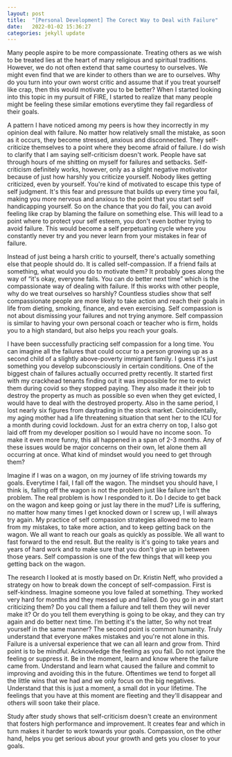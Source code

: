 ```yaml
---
layout: post
title:  "[Personal Development] The Corect Way to Deal with Failure"
date:   2022-01-02 15:36:27
categories: jekyll update
---
```


Many people aspire to be more compassionate. Treating others as we wish to be treated lies at the heart of many religious and spiritual traditions. However, we do not often extend that same courtesy to ourselves. We might even find that we are kinder to others than we are to ourselves. Why do you turn into your own worst critic and assume that if you treat yourself like crap, then this would motivate you to be better? When I started looking into this topic in my pursuit of FIRE, I started to realize that many people might be feeling these similar emotions everytime they fail regardless of their goals.

A pattern I have noticed among my peers is how they incorrectly in my opinion deal with failure. No matter how relatively small the mistake, as soon as it occurs, they become stressed, anxious and disconnected. They self-criticize themselves to a point where they become afraid of failure. I do wish to clarify that I am saying self-criticism doesn't work. People have sat through hours of me shitting on myself for failures and setbacks. Self-criticism definitely works, however, only as a slight negative motivator because of just how harshly you criticize yourself. Nobody likes getting criticized, even by yourself. You're kind of motivated to escape this type of self judgment. It's this fear and pressure that builds up every time you fail, making you more nervous and anxious to the point that you start self handicapping yourself. So on the chance that you do fail, you can avoid feeling like crap by blaming the failure on something else. This will lead to a point where to protect your self esteem, you don't even bother trying to avoid failure. This would become a self perpetuating cycle where you constantly never try and you never learn from your mistakes in fear of failure. 

Instead of just being a harsh critic to yourself, there's actually something else that people should do. It is called self-compassion. If a friend fails at something, what would you do to motivate them? It probably goes along the way of “it's okay, everyone fails. You can do better next time” which is the compassionate way of dealing with failure. If this works with other people, why do we treat ourselves so harshly? Countless studies show that self compassionate people are more likely to take action and reach their goals in life from dieting, smoking, finance, and even exercising. Self compassion is not about dismissing your failures and not trying anymore. Self compassion is similar to having your own personal coach or teacher who is firm, holds you to a high standard, but also helps you reach your goals.

I have been successfully practicing self compassion for a long time. You can imagine all the failures that could occur to a person growing up as a second child of a slightly above-poverty immigrant family. I guess it's just something you develop subconsciously in certain conditions. One of the biggest chain of failures actually occurred pretty recently. It started first with my crackhead tenants finding out it was impossible for me to evict them during covid so they stopped paying. They also made it their job to destroy the property as much as possible so even when they get evicted, I would have to deal with the destroyed property. Also in the same period, I lost nearly six figures from daytrading in the stock market. Coincidentally, my aging mother had a life threatening situation that sent her to the ICU for a month during covid lockdown. Just for an extra cherry on top, I also got laid off from my developer position so I would have no income soon. To make it even more funny, this all happened in a span of 2-3 months. Any of these issues would be major concerns on their own, let alone them all occurring at once. What kind of mindset would you need to get through them?

Imagine if I was on a wagon, on my journey of life striving towards my goals. Everytime I fail, I fall off the wagon. The mindset you should have, I think is, falling off the wagon is not the problem just like failure isn’t the problem. The real problem is how I responded to it. Do I decide to get back on the wagon and keep going or just lay there in the mud?  Life is suffering, no matter how many times I get knocked down or I screw up, I will always try again. My practice of self compassion strategies allowed me to learn from my mistakes, to take more action, and to keep getting back on the wagon.  We all want to reach our goals as quickly as possible. We all want to fast forward to the end result. But the reality is it's going to take years and years of hard work and to make sure that you don't give up in between those years. Self compassion is one of the few things that will keep you getting back on the wagon. 

The research I looked at is mostly based on Dr. Kristin Neff, who provided a strategy on how to break down the concept of self-compassion. First is self-kindness. Imagine someone you love failed at something. They worked very hard for months and they messed up and failed. Do you go in and start criticizing them? Do you call them a failure and tell them they will never make it? Or do you tell them everything is going to be okay, and they can try again and do better next time. I’m betting it's the latter, So why not treat yourself in the same manner? The second point is common humanity. Truly understand that everyone makes mistakes and you're not alone in this. Failure is a universal experience that we can all learn and grow from. Third point is to be mindful. Acknowledge the feeling as you fail. Do not ignore the feeling or suppress it. Be in the moment, learn and know where the failure came from.  Understand and learn what caused the failure and commit to improving and avoiding this in the future. Oftentimes we tend to forget all the little wins that we had and we only focus on the big negatives. Understand that this is just a moment, a small dot in your lifetime. The feelings that you have at this moment are fleeting and they'll disappear and others will soon take their place. 

Study after study shows that self-criticism doesn't create an environment that fosters high performance and improvement. It creates fear and which in turn makes it harder to work towards your goals. Compassion, on the other hand, helps you get serious about your growth and gets you closer to your goals.
